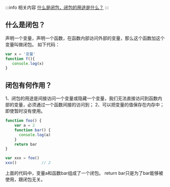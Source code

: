 
:::info 相关内容
[什么是闭包，闭包的用途是什么？](https://zhuanlan.zhihu.com/p/36851667)
:::

## 什么是闭包？

声明一个变量，声明一个函数，在函数内部访问外部的变量，那么这个函数加这个变量叫做闭包。
如下代码：
```javascript
var x = '变量'
function f(){
   console.log(x)
}
```

## 闭包有何作用？

1、闭包的用途是间接访问一个变量或隐藏一个变量，我们无法直接访问到函数内部的变量，必须通过一个函数间接的访问到；
2、可以把变量的值保存在内存中；即使暂时没有使用。
```javascript
function foo() {
    var a = 2
    function bar() {
      console.log(a)
    }
    return bar
}

var xxx = foo()
xxx()           // 2
```
上面的代码中，变量a和函数bar组成了一个闭包。
return bar只是为了bar能够被使用，跟闭包无关。